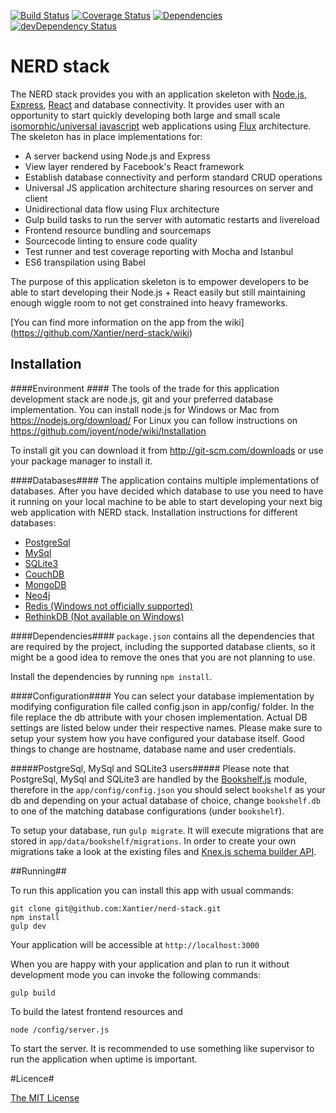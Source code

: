 [![Build Status](https://travis-ci.org/Xantier/nerd-stack.svg)](https://travis-ci.org/Xantier/nerd-stack)
[![Coverage Status](https://coveralls.io/repos/Xantier/nerd-stack/badge.svg)](https://coveralls.io/r/Xantier/nerd-stack)
[![Dependencies](https://david-dm.org/Xantier/nerd-stack.svg)](https://david-dm.org/Xantier/nerd-stack)
[![devDependency Status](https://david-dm.org/Xantier/nerd-stack/dev-status.svg)](https://david-dm.org/Xantier/nerd-stack#info=devDependencies)


# NERD stack #

The NERD stack provides you with an application skeleton with [Node.js](https://nodejs.org/), [Express](http://expressjs.com/), [React](https://facebook.github.io/react/) and database connectivity. It provides user with an opportunity to start quickly developing both large and small scale [isomorphic/universal javascript](http://nerds.airbnb.com/isomorphic-javascript-future-web-apps/) web applications using [Flux](https://facebook.github.io/flux/) architecture. The skeleton has in place implementations for:

- A server backend using Node.js and Express
- View layer rendered by Facebook's React framework 
- Establish database connectivity and perform standard CRUD operations
- Universal JS application architecture sharing resources on server and client
- Unidirectional data flow using Flux architecture
- Gulp build tasks to run the server with automatic restarts and livereload
- Frontend resource bundling and sourcemaps
- Sourcecode linting to ensure code quality
- Test runner and test coverage reporting with Mocha and Istanbul
- ES6 transpilation using Babel

The purpose of this application skeleton is to empower developers to be able to start developing their Node.js + React easily but still maintaining enough wiggle room to not get constrained into heavy frameworks.


[You can find more information on the app from the wiki] (https://github.com/Xantier/nerd-stack/wiki)

## Installation ##


####Environment ####
The tools of the trade for this application development stack are node.js, git and your preferred database implementation. 
You can install node.js for Windows or Mac from https://nodejs.org/download/
For Linux you can follow instructions on https://github.com/joyent/node/wiki/Installation

To install git you can download it from http://git-scm.com/downloads or use your package manager to install it.

####Databases####
The application contains multiple implementations of databases. After you have decided which database to use you need to have it running on your local machine to be able to start developing your next big web application with NERD stack. Installation instructions for different databases:

- [PostgreSql](https://wiki.postgresql.org/wiki/Detailed_installation_guides)
- [MySql](https://dev.mysql.com/doc/refman/5.1/en/installing.html)
- [SQLite3](http://www.tutorialspoint.com/sqlite/sqlite_installation.htm)
- [CouchDB](http://docs.couchdb.org/en/latest/install/)
- [MongoDB](http://docs.mongodb.org/manual/installation/#installation-guides)
- [Neo4j](http://neo4j.com/docs/stable/server-installation.html) 
- [Redis (Windows not officially supported)](http://redis.io/download)
- [RethinkDB (Not available on Windows)](http://rethinkdb.com/docs/install/)

####Dependencies####
`package.json` contains all the dependencies that are required by the project, including the supported database clients, so it might be a good idea to remove the ones that you are not planning to use.

Install the dependencies by running `npm install`.

####Configuration####
You can select your database implementation by modifying configuration file called config.json in app/config/ folder. In the file replace the db attribute with your chosen implementation. Actual DB settings are listed below under their respective names. Please make sure to setup your system how you have configured your database itself. Good things to change are hostname, database name and user credentials.

#####PostgreSql, MySql and SQLite3 users#####
Please note that PostgreSql, MySql and SQLite3 are handled by the [Bookshelf.js](http://bookshelfjs.org/) module, therefore in the `app/config/config.json` you should select `bookshelf` as your db and depending on your actual database of choice, change `bookshelf.db` to one of the matching database configurations (under `bookshelf`).

To setup your database, run `gulp migrate`. It will execute migrations that are stored in `app/data/bookshelf/migrations`. In order to create your own migrations take a look at the existing files and [Knex.js schema builder API](http://knexjs.org/#Schema).

##Running##

To run this application you can install this app with usual commands:
````
git clone git@github.com:Xantier/nerd-stack.git
npm install
gulp dev
````
Your application will be accessible at `http://localhost:3000`

When you are happy with your application and plan to run it without development mode  you can invoke the following commands:
````
gulp build 
```` 
To build the latest frontend resources and
```` 
node /config/server.js 
```` 
To start the server.
It is recommended to use something like supervisor to run the application when uptime is important.



#Licence#


[The MIT License](http://opensource.org/licenses/mit-license.php)
